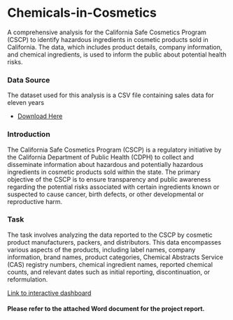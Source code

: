 # Chemicals-in-Cosmetics
A comprehensive analysis for the California Safe Cosmetics Program (CSCP) to identify hazardous ingredients in cosmetic products sold in California. The data, which includes product details, company information, and chemical ingredients, is used to inform the public about potential health risks.

### Data Source 

The dataset used for this analysis is a CSV file containing sales data for eleven years
  - [Download Here](https://catalog.data.gov/dataset/chemicals-in-cosmetics-8c29f)


### Introduction
The California Safe Cosmetics Program (CSCP) is a regulatory initiative by the California Department of Public Health (CDPH) to collect and disseminate information about hazardous and potentially hazardous ingredients in cosmetic products sold within the state. The primary objective of the CSCP is to ensure transparency and public awareness regarding the potential risks associated with certain ingredients known or suspected to cause cancer, birth defects, or other developmental or reproductive harm.

### Task
The task involves analyzing the data reported to the CSCP by cosmetic product manufacturers, packers, and distributors. This data encompasses various aspects of the products, including label names, company information, brand names, product categories, Chemical Abstracts Service (CAS) registry numbers, chemical ingredient names, reported chemical counts, and relevant dates such as initial reporting, discontinuation, or reformulation.

[Link to interactive dashboard](https://app.powerbi.com/view?r=eyJrIjoiMmIxNTFmYmUtNDVhMy00OWIzLTljN2YtZThkYzk2MzBmMzU0IiwidCI6ImI0MTlmYmViLTcwZDYtNGVjNC1iMjQ4LTBmYTEwZTY1MGQxMiIsImMiOjN9)


#### Please refer to the attached Word document for the project report.
